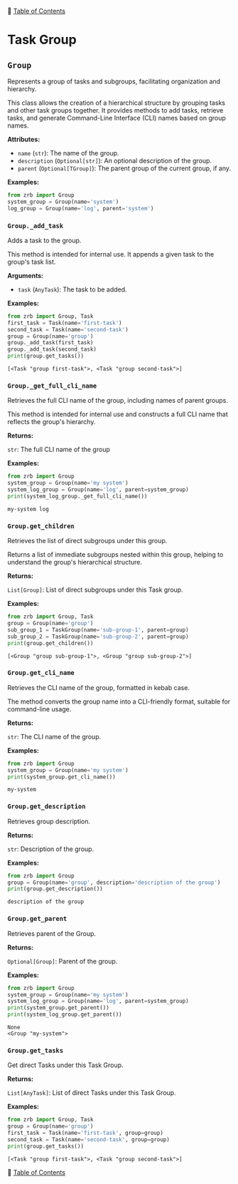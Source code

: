 🔖 [Table of Contents](../README.md)

# Task Group

<!--start-doc-->
## `Group`

Represents a group of tasks and subgroups, facilitating organization and hierarchy.

This class allows the creation of a hierarchical structure by grouping tasks and
other task groups together. It provides methods to add tasks, retrieve tasks,
and generate Command-Line Interface (CLI) names based on group names.

__Attributes:__

- `name` (`str`): The name of the group.
- `description` (`Optional[str]`): An optional description of the group.
- `parent` (`Optional[TGroup]`): The parent group of the current group, if any.

__Examples:__

```python
from zrb import Group
system_group = Group(name='system')
log_group = Group(name='log', parent='system')
```


### `Group._add_task`

Adds a task to the group.

This method is intended for internal use. It appends a given task to the  group's task list.

__Arguments:__

- `task` (`AnyTask`): The task to be added.

__Examples:__

```python
from zrb import Group, Task
first_task = Task(name='first-task')
second_task = Task(name='second-task')
group = Group(name='group')
group._add_task(first_task)
group._add_task(second_task)
print(group.get_tasks())
```

```
[<Task "group first-task">, <Task "group second-task">]
```


### `Group._get_full_cli_name`

Retrieves the full CLI name of the group, including names of parent groups.

This method is intended for internal use and constructs a full CLI name that reflects the group's hierarchy.

__Returns:__

`str`: The full CLI name of the group

__Examples:__

```python
from zrb import Group
system_group = Group(name='my system')
system_log_group = Group(name='log', parent=system_group)
print(system_log_group._get_full_cli_name())
```

```
my-system log
```


### `Group.get_children`

Retrieves the list of direct subgroups under this group.

Returns a list of immediate subgroups nested within this group, helping to understand the group's hierarchical structure.

__Returns:__

`List[Group]`: List of direct subgroups under this Task group.

__Examples:__

```python
from zrb import Group, Task
group = Group(name='group')
sub_group_1 = TaskGroup(name='sub-group-1', parent=group)
sub_group_2 = TaskGroup(name='sub-group-2', parent=group)
print(group.get_children())
```

```
[<Group "group sub-group-1">, <Group "group sub-group-2">]
```


### `Group.get_cli_name`

Retrieves the CLI name of the group, formatted in kebab case.

The method converts the group name into a CLI-friendly format, suitable for command-line usage.

__Returns:__

`str`: The CLI name of the group.

__Examples:__

```python
from zrb import Group
system_group = Group(name='my system')
print(system_group.get_cli_name())
```

```
my-system
```


### `Group.get_description`

Retrieves group description.

__Returns:__

`str`: Description of the group.

__Examples:__

```python
from zrb import Group
group = Group(name='group', description='description of the group')
print(group.get_description())
```

```
description of the group
```


### `Group.get_parent`

Retrieves parent of the Group.

__Returns:__

`Optional[Group]`: Parent of the group.

__Examples:__

```python
from zrb import Group
system_group = Group(name='my system')
system_log_group = Group(name='log', parent=system_group)
print(system_group.get_parent())
print(system_log_group.get_parent())
```

```
None
<Group "my-system">
```


### `Group.get_tasks`

Get direct Tasks under this Task Group.

__Returns:__

`List[AnyTask]`: List of direct Tasks under this Task Group.

__Examples:__

```python
from zrb import Group, Task
group = Group(name='group')
first_task = Task(name='first-task', group=group)
second_task = Task(name='second-task', group=group)
print(group.get_tasks())
```

```
[<Task "group first-task">, <Task "group second-task">]
```


<!--end-doc-->

🔖 [Table of Contents](../README.md)
